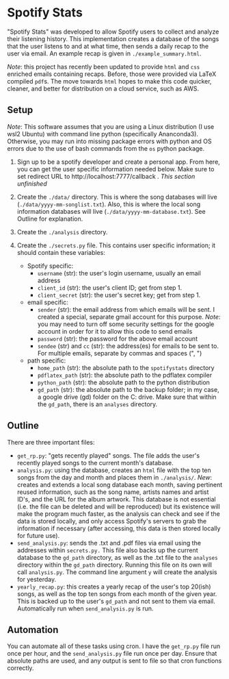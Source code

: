 # Spotify Stats

"Spotify Stats" was developed to allow Spotify users to collect and analyze their listening history. This implementation creates a database of the songs that the user listens to and at what time, then sends a daily recap to the user via email. An example recap is given in `./example_summary.html`.

*Note*: this project has recently been updated to provide `html` and `css` enriched emails containing recaps. Before, those were provided via LaTeX compiled `pdf`s. The move towards `html` hopes to make this code quicker, cleaner, and better for distribution on a cloud service, such as AWS.

## Setup

*Note*: This software assumes that you are using a Linux distribution (I use wsl2 Ubuntu) with command line python (specifically Ananconda3). Otherwise, you may run into missing package errors with python and OS errors due to the use of bash commands from the `os` python package.

1. Sign up to be a spotify developer and create a personal app. From here, you can get the user specific information needed below. Make sure to set redirect URL to http://localhost:7777/callback . *This section unfinished*

2. Create the `./data/` directory. This is where the song databases will live (`./data/yyyy-mm-songlist.txt`). Also, this is where the local song information databases will live (`./data/yyyy-mm-database.txt`). See Outline for explanation.

3. Create the `./analysis` directory.

4. Create the `./secrets.py` file. This contains user specific information; it should contain these variables:
    - Spotify specific:
        - `username` (str): the user's login username, usually an email address
        - `client_id` (str): the user's client ID; get from step 1.
        - `client_secret` (str): the user's secret key; get from step 1.
    - email specific:
        - `sender` (str): the email address from which emails will be sent. I created a special, separate gmail account for this purpose. *Note*: you may need to turn off some security settings for the google account in order for it to allow this code to send emails
        - `password` (str): the password for the above email account
        - `sendee` (str) and `cc` (str): the address(es) for emails to be sent to. For multiple emails, separate by commas and spaces (", ")
    - path specific:
        - `home_path` (str): the absolute path to the `spotifystats` directory
        - `pdflatex_path` (str): the absolute path to the pdflatex compiler
        - `python_path` (str): the absolute path to the python distribution
        - `gd_path` (str): the absolute path to the backup folder; in my case, a google drive (gd) folder on the C: drive. Make sure that within the `gd_path`, there is an `analyses` directory.

## Outline

There are three important files:
- `get_rp.py`: "gets recently played" songs. The file adds the user's recently played songs to the current month's database.
- `analysis.py`: using the database, creates an `html` file with the top ten songs from the day and month and places them in `./analysis/`. *New*: creates and extends a local song database each month, saving pertinent reused information, such as the song name, artists names and artist ID's, and the URL for the album artwork. This database is not essential (i.e. the file can be deleted and will be reproduced) but its existence will make the program much faster, as the analysis can check and see if the data is stored locally, and only access Spotify's servers to grab the information if necessary (after accessing, this data is then stored locally for future use).
- `send_analysis.py`: sends the .txt and .pdf files via email using the addresses within `secrets.py.` This file also backs up the current database to the `gd_path` directory, as well as the .txt file to the `analyses` directory within the `gd_path` directory. Running this file on its own will call `analysis.py`. The command line argument `y` will create the analysis for yesterday.
- `yearly_recap.py`: this creates a yearly recap of the user's top 20(ish) songs, as well as the top ten songs from each month of the given year. This is backed up to the user's `gd_path` and not sent to them via email. Automatically run when `send_analysis.py` is run.

<!-- PDF Features: produced LaTeX .pdf contains the user's top ten songs for the current day and current month. Each song's accompanying album artwork is a hyperlink to the song on Spotify, and number next to it represents the number of times that song was played in the current timeframe. A user specific timestamp is placed in the bottom right of the document, with a hyperlink to the user's profile. -->

## Automation

You can automate all of these tasks using cron. I have the `get_rp.py` file run once per hour, and the `send_analysis.py` file run once per day. Ensure that absolute paths are used, and any output is sent to file so that cron functions correctly.
